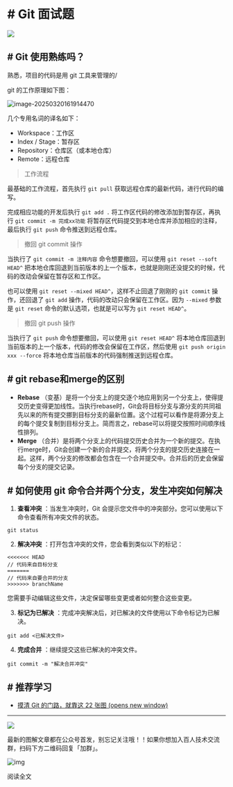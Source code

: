# # Git 面试题

[![](https://cdn.xiaolincoding.com/mianshiya.png)](https://mianshiya.com/?shareCode=xeu1wi)

## # Git 使用熟练吗？

熟悉，项目的代码是用 git 工具来管理的/

git 的工作原理如下图：

![image-20250320161914470](https://cdn.xiaolincoding.com//picgo/image-20250320161914470.png)

几个专用名词的译名如下：

  * Workspace：工作区
  * Index / Stage：暂存区
  * Repository：仓库区（或本地仓库）
  * Remote：远程仓库

> 工作流程

最基础的工作流程，首先执行 `git pull` 获取远程仓库的最新代码，进行代码的编写。

完成相应功能的开发后执行 `git add .` 将工作区代码的修改添加到暂存区，再执行 `git commit -m 完成xx功能`
将暂存区代码提交到本地仓库并添加相应的注释，最后执行 `git push` 命令推送到远程仓库。

> 撤回 git commit 操作

当执行了 `git commit -m 注释内容` 命令想要撤回，可以使用 `git reset --soft HEAD^`
把本地仓库回退到当前版本的上一个版本，也就是刚刚还没提交的时候，代码的改动会保留在暂存区和工作区。

也可以使用 `git reset --mixed HEAD^`，这样不止回退了刚刚的 `git commit` 操作，还回退了 `git add`
操作，代码的改动只会保留在工作区。因为 `--mixed` 参数是 `git reset` 命令的默认选项，也就是可以写为 `git reset
HEAD^`。

> 撤回 git push 操作

当执行了 `git push` 命令想要撤回，可以使用 `git reset HEAD^`
将本地仓库回退到当前版本的上一个版本，代码的修改会保留在工作区，然后使用 `git push origin xxx --force`
将本地仓库当前版本的代码强制推送到远程仓库。

## # git rebase和merge的区别

  * **Rebase** （变基）是将一个分支上的提交逐个地应用到另一个分支上，使得提交历史变得更加线性。当执行rebase时，Git会将目标分支与源分支的共同祖先以来的所有提交挪到目标分支的最新位置。这个过程可以看作是将源分支上的每个提交复制到目标分支上。简而言之，rebase可以将提交按照时间顺序线性排列。
  * **Merge** （合并）是将两个分支上的代码提交历史合并为一个新的提交。在执行merge时，Git会创建一个新的合并提交，将两个分支的提交历史连接在一起。这样，两个分支的修改都会包含在一个合并提交中。合并后的历史会保留每个分支的提交记录。

## # 如何使用 git 命令合并两个分支，发生冲突如何解决

  1. **查看冲突** ：当发生冲突时，Git 会提示您文件中的冲突部分。您可以使用以下命令查看所有冲突文件的状态。

    
    
    git status
    

  2. **解决冲突** ：打开包含冲突的文件，您会看到类似以下的标记：

    
    
    <<<<<<< HEAD
    // 代码来自目标分支
    =======
    // 代码来自要合并的分支
    >>>>>>> branchName
    

您需要手动编辑这些文件，决定保留哪些变更或者如何整合这些变更。

  3. **标记为已解决** ：完成冲突解决后，对已解决的文件使用以下命令标记为已解决。

    
    
    git add <已解决文件>
    

  4. **完成合并** ：继续提交这些已解决的冲突文件。

    
    
    git commit -m "解决合并冲突"
    

## # 推荐学习

  * [摸清 Git 的门路，就靠这 22 张图 (opens new window)](https://mp.weixin.qq.com/s/ONRUG0_pb_ULdtItS_tfSA)

* * *

[![](https://cdn.xiaolincoding.com/mianshiya.png)](https://mianshiya.com/?shareCode=xeu1wi)

最新的图解文章都在公众号首发，别忘记关注哦！！如果你想加入百人技术交流群，扫码下方二维码回复「加群」。

![img](https://cdn.xiaolincoding.com/gh/xiaolincoder/ImageHost3@main/%E5%85%B6%E4%BB%96/%E5%85%AC%E4%BC%97%E5%8F%B7%E4%BB%8B%E7%BB%8D.png)

阅读全文

